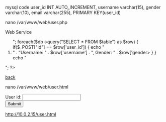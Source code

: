mysql code
user_id INT AUTO_INCREMENT,
username varchar(15),
gender varchar(10),
email varchar(255),
PRIMARY KEY(user_id)

nano /var/www/web/user.php

<?php
$user = "chen";
$password = "12345678";
$database = "web";
$table = "user";

$db = new PDO("mysql:host=localhost;dbname=$database", $user, $password);
echo "<h2>Web Service</h2><ol>";

foreach($db->query("SELECT * FROM $table") as $row) {
  if($_POST["id"] == $row['user_id']) {
    echo "<li>" . "Username: " . $row['username'] . ", Gender: " . $row['gender>
  }
}
echo "</ol>";
?>
<p><a href="/user.html">back</a></p>


nano /var/www/web/user.html
<html>
<body>

<form action="user.php" method="post">
User id: <input type="text" name="id"><br>
<input type="submit">
</form>

</body>
</html>


http://10.0.2.15/user.html

